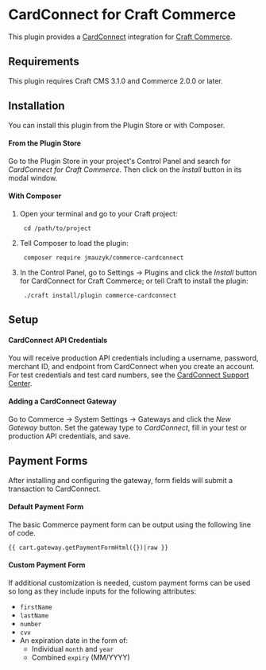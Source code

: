# CardConnect for Craft Commerce

This plugin provides a [CardConnect](https://cardconnect.com/) integration for [Craft Commerce](https://craftcms.com/commerce).

## Requirements

This plugin requires Craft CMS 3.1.0 and Commerce 2.0.0 or later.

## Installation

You can install this plugin from the Plugin Store or with Composer.

#### From the Plugin Store

Go to the Plugin Store in your project's Control Panel and search for *CardConnect for Craft Commerce*. Then click on the *Install* button in its modal window.

#### With Composer

1. Open your terminal and go to your Craft project:

        cd /path/to/project

2. Tell Composer to load the plugin:

        composer require jmauzyk/commerce-cardconnect

3. In the Control Panel, go to Settings → Plugins and click the *Install* button for CardConnect for Craft Commerce; or tell Craft to install the plugin:

		./craft install/plugin commerce-cardconnect

## Setup

#### CardConnect API Credentials

You will receive production API credentials including a username, password, merchant ID, and endpoint from CardConnect when you create an account. For test credentials and test card numbers, see the [CardConnect Support Center](https://support.cardconnect.com/securenet-migration#accessing-cardConnects-uat-environment).

#### Adding a CardConnect Gateway

Go to Commerce → System Settings → Gateways and click the *New Gateway* button. Set the gateway type to *CardConnect*, fill in your test or production API credentials, and save.

## Payment Forms

After installing and configuring the gateway, form fields will submit a transaction to CardConnect.

#### Default Payment Form

The basic Commerce payment form can be output using the following line of code.

	{{ cart.gateway.getPaymentFormHtml({})|raw }}

#### Custom Payment Form

If additional customization is needed, custom payment forms can be used so long as they include inputs for the following attributes:
* `firstName`
* `lastName`
* `number`
* `cvv`
* An expiration date in the form of:
	* Individual `month` and `year`
	* Combined `expiry` (MM/YYYY)
